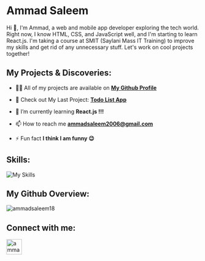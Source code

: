 # Ammad Saleem

Hi 👋, I'm Ammad, a web and mobile app developer exploring the tech world. Right now, I know HTML, CSS, and JavaScript well, and I'm starting to learn React.js. I'm taking a course at SMIT (Saylani Mass IT Training) to improve my skills and get rid of any unnecessary stuff. Let's work on cool projects together!

## My Projects & Discoveries:

- 👨‍💻 All of my projects are available on **[My Github Profile](https://github.com/ammadsaleem18?tab=repositories)**
  
- 🔭 Check out My Last Project: **[Todo List App](https://github.com/ammadsaleem18/Todo-List)**

- 🌱 I’m currently learning **React.js !!!**

- 📫 How to reach me **ammadsaleem2006@gmail.com**

- ⚡ Fun fact **I think I am funny 😉**

## Skills:
![My Skills](https://skillicons.dev/icons?i=js,html,css,react,bootstrap,tailwind)

## My Github Overview:
<img align="center" src="https://github-readme-stats.vercel.app/api?username=ammadsaleem18&show_icons=true" alt="ammadsaleem18" />

## Connect with me:
<a href="https://github.com/ammadsaleem15" target="blank"><img align="center" src="https://static-00.iconduck.com/assets.00/github-light-icon-2048x1998-m3c0rgap.png" alt="ammadsaleem15" height="40" width="40" /></a>
